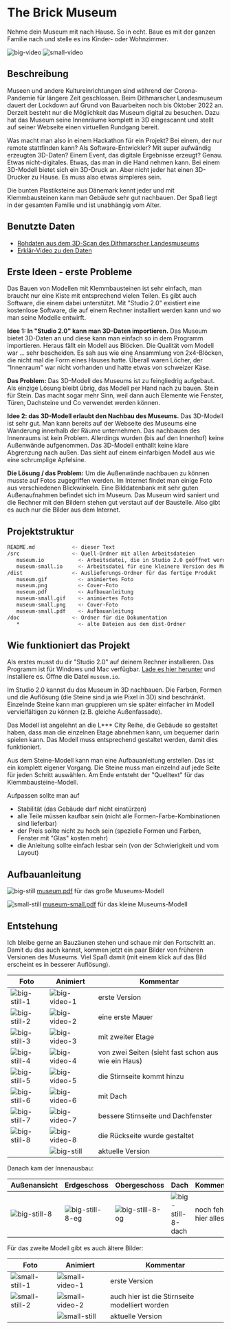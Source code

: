 # The Brick Museum

Nehme dein Museum mit nach Hause. So in echt. Baue es mit der ganzen Familie nach und stelle es ins Kinder- oder Wohnzimmer.

![big-video] ![small-video]

## Beschreibung

Museen und andere Kultureinrichtungen sind während der Corona-Pandemie für längere Zeit geschlossen. Beim Dithmarscher Landesmuseum dauert der Lockdown auf Grund von Bauarbeiten noch bis Oktober 2022 an. Derzeit besteht nur die Möglichkeit das Museum digital zu besuchen. Dazu hat das Museum seine Innenräume komplett in 3D eingescannt und stellt auf seiner Webseite einen virtuellen Rundgang bereit.

Was macht man also in einem Hackathon für ein Projekt? Bei einem, der nur remote stattfinden kann? Als Software-Entwickler? Mit super aufwändig erzeugten 3D-Daten? Einem Event, das digitale Ergebnisse erzeugt? Genau. Etwas nicht-digitales. Etwas, das man in die Hand nehmen kann. Bei einem 3D-Modell bietet sich ein 3D-Druck an. Aber nicht jeder hat einen 3D-Drucker zu Hause. Es muss also etwas simpleres sein.

Die bunten Plastiksteine aus Dänemark kennt jeder und mit Klemmbausteinen kann man Gebäude sehr gut nachbauen. Der Spaß liegt in der gesamten Familie und ist unabhängig vom Alter.

## Benutzte Daten

- [Rohdaten aus dem 3D-Scan des Dithmarscher Landesmuseums](https://codingdavinci.de/daten/rohdaten-aus-dem-3d-scan-des-dithmarscher-landesmuseums)
- [Erklär-Video zu den Daten](https://www.youtube.com/watch?v=NF7MXZgoYto)

## Erste Ideen - erste Probleme

Das Bauen von Modellen mit Klemmbausteinen ist sehr einfach, man braucht nur eine Kiste mit entsprechend vielen Teilen. Es gibt auch Software, die einem dabei unterstützt. Mit "Studio 2.0" existiert eine kostenlose Software, die auf einem Rechner installiert werden kann und wo man seine Modelle entwirft.

**Idee 1: In "Studio 2.0" kann man 3D-Daten importieren.** Das Museum bietet 3D-Daten an und diese kann man einfach so in dem Programm importieren. Heraus fällt ein Modell aus Blöcken. Die Qualität vom Modell war ... sehr bescheiden. Es sah aus wie eine Ansammlung von 2x4-Blöcken, die nicht mal die Form eines Hauses hatte. Überall waren Löcher, der "Innenraum" war nicht vorhanden und hatte etwas von schweizer Käse.

**Das Problem:** Das 3D-Modell des Museums ist zu feingliedrig aufgebaut. Als einzige Lösung bleibt übrig, das Modell per Hand nach zu bauen. Stein für Stein. Das macht sogar mehr Sinn, weil dann auch Elemente wie Fenster, Türen, Dachsteine und Co verwendet werden können.

**Idee 2: das 3D-Modell erlaubt den Nachbau des Museums.** Das 3D-Modell ist sehr gut. Man kann bereits auf der Webseite des Museums eine Wanderung innerhalb der Räume unternehmen. Das nachbauen des Innenraums ist kein Problem. Allerdings wurden (bis auf den Innenhof) keine Außenwände aufgenommen. Das 3D-Modell enthällt keine klare Abgrenzung nach außen. Das sieht auf einem einfarbigen Modell aus wie eine schrumplige Apfelsine.

**Die Lösung / das Problem:** Um die Außenwände nachbauen zu können musste auf Fotos zugegriffen werden. Im Internet findet man einige Foto aus verschiedenen Blickwinkeln. Eine Bilddatenbank mit sehr guten Außenaufnahmen befindet sich im Museum. Das Museum wird saniert und die Rechner mit den Bildern stehen gut verstaut auf der Baustelle. Also gibt es auch nur die Bilder aus dem Internet.

## Projektstruktur

```bash
README.md            <- dieser Text
/src                 <- Quell-Ordner mit allen Arbeitsdateien
   museum.io           <- Arbeitsdatei, die in Studio 2.0 geöffnet werden kann
   museum-small.io     <- Arbeitsdatei für eine kleinere Version des Museums
/dist                <- Auslieferungs-Ordner für das fertige Produkt
   museum.gif          <- animiertes Foto
   museum.png          <- Cover-Foto
   museum.pdf          <- Aufbauanleitung
   museum-small.gif    <- animiertes Foto
   museum-small.png    <- Cover-Foto
   museum-small.pdf    <- Aufbauanleitung
/doc                 <- Ordner für die Dokumentation
   *                   <- alte Dateien aus dem dist-Ordner
```

## Wie funktioniert das Projekt

Als erstes musst du dir "Studio 2.0" auf deinem Rechner installieren. Das Programm ist für Windows und Mac verfügbar. [Lade es hier herunter](https://www.bricklink.com/v3/studio/download.page) und installiere es. Öffne die Datei `museum.io`.

Im Studio 2.0 kannst du das Museum in 3D nachbauen. Die Farben, Formen und die Auflösung (die Steine sind ja wie Pixel in 3D) sind beschränkt. Einzelnde Steine kann man gruppieren um sie später einfacher im Modell vervielfältigen zu können (z.B. gleiche Außenfassade).

Das Modell ist angelehnt an die L*** City Reihe, die Gebäude so gestaltet haben, dass man die einzelnen Etage abnehmen kann, um bequemer darin spielen kann. Das Modell muss entsprechend gestaltet werden, damit dies funktioniert.

Aus dem Steine-Modell kann man eine Aufbauanleitung erstellen. Das ist ein komplett eigener Vorgang. Die Steine muss man einzelnd auf jede Seite für jeden Schritt auswählen. Am Ende entsteht der "Quelltext" für das Klemmbausteine-Modell.

Aufpassen sollte man auf

- Stabilität (das Gebäude darf nicht einstürzen)
- alle Teile müssen kaufbar sein (nicht alle Formen-Farbe-Kombinationen sind lieferbar)
- der Preis sollte nicht zu hoch sein (spezielle Formen und Farben, Fenster mit "Glas" kosten mehr)
- die Anleitung sollte einfach lesbar sein (von der Schwierigkeit und vom Layout)

## Aufbauanleitung

![big-still]
[museum.pdf](https://git.chaotikum.org/tursics/3d-druck-ohne-3d-druck/-/raw/main/dist/museum.pdf) für das große Museums-Modell

![small-still]
[museum-small.pdf](https://git.chaotikum.org/tursics/3d-druck-ohne-3d-druck/-/raw/main/dist/museum-small.pdf) für das kleine Museums-Modell

## Entstehung

Ich bleibe gerne an Bauzäunen stehen und schaue mir den Fortschritt an. Damit du das auch kannst, kommen jetzt ein paar Bilder von früheren Versionen des Museums. Viel Spaß damit (mit einem klick auf das Bild erscheint es in besserer Auflösung).

|Foto            |Animiert        |Kommentar  |
|----------------|----------------|-----------|
|![big-still-1]  |![big-video-1]  |erste Version  |
|![big-still-2]  |![big-video-2]  |eine erste Mauer  |
|![big-still-3]  |![big-video-3]  |mit zweiter Etage  |
|![big-still-4]  |![big-video-4]  |von zwei Seiten (sieht fast schon aus wie ein Haus)  |
|![big-still-5]  |![big-video-5]  |die Stirnseite kommt hinzu  |
|![big-still-6]  |![big-video-6]  |mit Dach  |
|![big-still-7]  |![big-video-7]  |bessere Stirnseite und Dachfenster  |
|![big-still-8]  |![big-video-8]  |die Rückseite wurde gestaltet  |
|                |![big-still]    |aktuelle Version  |

Danach kam der Innenausbau:

|Außenansicht    |Erdgeschoss      |Obergeschoss      |Dach      |Kommentar  |
|----------------|-----------------|-----------------|-----------------|-----------|
|![big-still-8]  |![big-still-8-eg]|![big-still-8-og]|![big-still-8-dach]|noch fehlt hier alles  |

Für das zweite Modell gibt es auch ältere Bilder:

|Foto            |Animiert        |Kommentar  |
|----------------|----------------|-----------|
|![small-still-1]|![small-video-1]|erste Version  |
|![small-still-2]|![small-video-2]|auch hier ist die Stirnseite modelliert worden  |
|                |![small-still]  |aktuelle Version  |

[big-still]: https://git.chaotikum.org/tursics/3d-druck-ohne-3d-druck/-/raw/main/dist/museum.png "Modell des Museums"
[big-still-1]: https://git.chaotikum.org/tursics/3d-druck-ohne-3d-druck/-/raw/main/doc/museum-1.png "älteres Modell des Museums"
[big-still-2]: https://git.chaotikum.org/tursics/3d-druck-ohne-3d-druck/-/raw/main/doc/museum-2.png "älteres Modell des Museums"
[big-still-3]: https://git.chaotikum.org/tursics/3d-druck-ohne-3d-druck/-/raw/main/doc/museum-3.png "älteres Modell des Museums"
[big-still-4]: https://git.chaotikum.org/tursics/3d-druck-ohne-3d-druck/-/raw/main/doc/museum-4.png "älteres Modell des Museums"
[big-still-5]: https://git.chaotikum.org/tursics/3d-druck-ohne-3d-druck/-/raw/main/doc/museum-5.png "älteres Modell des Museums"
[big-still-6]: https://git.chaotikum.org/tursics/3d-druck-ohne-3d-druck/-/raw/main/doc/museum-6.png "älteres Modell des Museums"
[big-still-7]: https://git.chaotikum.org/tursics/3d-druck-ohne-3d-druck/-/raw/main/doc/museum-7.png "älteres Modell des Museums"
[big-still-8]: https://git.chaotikum.org/tursics/3d-druck-ohne-3d-druck/-/raw/main/doc/museum-8.png "älteres Modell des Museums"
[big-still-9]: https://git.chaotikum.org/tursics/3d-druck-ohne-3d-druck/-/raw/main/doc/museum-9.png "älteres Modell des Museums"
[big-still-10]: https://git.chaotikum.org/tursics/3d-druck-ohne-3d-druck/-/raw/main/doc/museum-10.png "älteres Modell des Museums"
[big-still-8-eg]: https://git.chaotikum.org/tursics/3d-druck-ohne-3d-druck/-/raw/main/doc/museum-big-8-eg.png "älteres Modell des Museums"
[big-still-9-eg]: https://git.chaotikum.org/tursics/3d-druck-ohne-3d-druck/-/raw/main/doc/museum-big-9-eg.png "älteres Modell des Museums"
[big-still-10-eg]: https://git.chaotikum.org/tursics/3d-druck-ohne-3d-druck/-/raw/main/doc/museum-big-10-eg.png "älteres Modell des Museums"
[big-still-8-og]: https://git.chaotikum.org/tursics/3d-druck-ohne-3d-druck/-/raw/main/doc/museum-big-8-og.png "älteres Modell des Museums"
[big-still-9-og]: https://git.chaotikum.org/tursics/3d-druck-ohne-3d-druck/-/raw/main/doc/museum-big-9-og.png "älteres Modell des Museums"
[big-still-10-og]: https://git.chaotikum.org/tursics/3d-druck-ohne-3d-druck/-/raw/main/doc/museum-big-10-og.png "älteres Modell des Museums"
[big-still-8-dach]: https://git.chaotikum.org/tursics/3d-druck-ohne-3d-druck/-/raw/main/doc/museum-big-8-dach.png "älteres Modell des Museums"
[big-still-9-dach]: https://git.chaotikum.org/tursics/3d-druck-ohne-3d-druck/-/raw/main/doc/museum-big-9-dach.png "älteres Modell des Museums"
[big-still-10-dach]: https://git.chaotikum.org/tursics/3d-druck-ohne-3d-druck/-/raw/main/doc/museum-big-10-dach.png "älteres Modell des Museums"
[small-still]: https://git.chaotikum.org/tursics/3d-druck-ohne-3d-druck/-/raw/main/dist/museum-small.png "kleines Modell des Museums"
[small-still-1]: https://git.chaotikum.org/tursics/3d-druck-ohne-3d-druck/-/raw/main/doc/museum-small-1.png "kleines, älteres Modell des Museums"
[small-still-2]: https://git.chaotikum.org/tursics/3d-druck-ohne-3d-druck/-/raw/main/doc/museum-small-2.png "kleines, älteres Modell des Museums"
[small-still-3]: https://git.chaotikum.org/tursics/3d-druck-ohne-3d-druck/-/raw/main/doc/museum-small-3.png "kleines, älteres Modell des Museums"
[small-still-4]: https://git.chaotikum.org/tursics/3d-druck-ohne-3d-druck/-/raw/main/doc/museum-small-4.png "kleines, älteres Modell des Museums"
[small-still-5]: https://git.chaotikum.org/tursics/3d-druck-ohne-3d-druck/-/raw/main/doc/museum-small-5.png "kleines, älteres Modell des Museums"
[small-still-6]: https://git.chaotikum.org/tursics/3d-druck-ohne-3d-druck/-/raw/main/doc/museum-small-6.png "kleines, älteres Modell des Museums"
[small-still-7]: https://git.chaotikum.org/tursics/3d-druck-ohne-3d-druck/-/raw/main/doc/museum-small-7.png "kleines, älteres Modell des Museums"
[small-still-8]: https://git.chaotikum.org/tursics/3d-druck-ohne-3d-druck/-/raw/main/doc/museum-small-8.png "kleines, älteres Modell des Museums"
[small-still-9]: https://git.chaotikum.org/tursics/3d-druck-ohne-3d-druck/-/raw/main/doc/museum-small-9.png "kleines, älteres Modell des Museums"
[small-still-10]: https://git.chaotikum.org/tursics/3d-druck-ohne-3d-druck/-/raw/main/doc/museum-small-10.png "kleines, älteres Modell des Museums"
[big-video]: https://git.chaotikum.org/tursics/3d-druck-ohne-3d-druck/-/raw/main/dist/museum.gif "animiertes Modell des Museums"
[big-video-1]: https://git.chaotikum.org/tursics/3d-druck-ohne-3d-druck/-/raw/main/doc/museum-1.gif "animiertes, älteres Modell des Museums"
[big-video-2]: https://git.chaotikum.org/tursics/3d-druck-ohne-3d-druck/-/raw/main/doc/museum-2.gif "animiertes, älteres Modell des Museums"
[big-video-3]: https://git.chaotikum.org/tursics/3d-druck-ohne-3d-druck/-/raw/main/doc/museum-3.gif "animiertes, älteres Modell des Museums"
[big-video-4]: https://git.chaotikum.org/tursics/3d-druck-ohne-3d-druck/-/raw/main/doc/museum-4.gif "animiertes, älteres Modell des Museums"
[big-video-5]: https://git.chaotikum.org/tursics/3d-druck-ohne-3d-druck/-/raw/main/doc/museum-5.gif "animiertes, älteres Modell des Museums"
[big-video-6]: https://git.chaotikum.org/tursics/3d-druck-ohne-3d-druck/-/raw/main/doc/museum-6.gif "animiertes, älteres Modell des Museums"
[big-video-7]: https://git.chaotikum.org/tursics/3d-druck-ohne-3d-druck/-/raw/main/doc/museum-7.gif "animiertes, älteres Modell des Museums"
[big-video-8]: https://git.chaotikum.org/tursics/3d-druck-ohne-3d-druck/-/raw/main/doc/museum-8.gif "animiertes, älteres Modell des Museums"
[big-video-9]: https://git.chaotikum.org/tursics/3d-druck-ohne-3d-druck/-/raw/main/doc/museum-9.gif "animiertes, älteres Modell des Museums"
[big-video-10]: https://git.chaotikum.org/tursics/3d-druck-ohne-3d-druck/-/raw/main/doc/museum-10.gif "animiertes, älteres Modell des Museums"
[small-video]: https://git.chaotikum.org/tursics/3d-druck-ohne-3d-druck/-/raw/main/dist/museum-small.gif "kleines animiertes Modell des Museums"
[small-video-1]: https://git.chaotikum.org/tursics/3d-druck-ohne-3d-druck/-/raw/main/doc/museum-small-1.gif "kleines animiertes älteres Modell des Museums"
[small-video-2]: https://git.chaotikum.org/tursics/3d-druck-ohne-3d-druck/-/raw/main/doc/museum-small-2.gif "kleines animiertes älteres Modell des Museums"
[small-video-3]: https://git.chaotikum.org/tursics/3d-druck-ohne-3d-druck/-/raw/main/doc/museum-small-3.gif "kleines animiertes älteres Modell des Museums"
[small-video-4]: https://git.chaotikum.org/tursics/3d-druck-ohne-3d-druck/-/raw/main/doc/museum-small-4.gif "kleines animiertes älteres Modell des Museums"
[small-video-5]: https://git.chaotikum.org/tursics/3d-druck-ohne-3d-druck/-/raw/main/doc/museum-small-5.gif "kleines animiertes älteres Modell des Museums"
[small-video-6]: https://git.chaotikum.org/tursics/3d-druck-ohne-3d-druck/-/raw/main/doc/museum-small-6.gif "kleines animiertes älteres Modell des Museums"
[small-video-7]: https://git.chaotikum.org/tursics/3d-druck-ohne-3d-druck/-/raw/main/doc/museum-small-7.gif "kleines animiertes älteres Modell des Museums"
[small-video-8]: https://git.chaotikum.org/tursics/3d-druck-ohne-3d-druck/-/raw/main/doc/museum-small-8.gif "kleines animiertes älteres Modell des Museums"
[small-video-9]: https://git.chaotikum.org/tursics/3d-druck-ohne-3d-druck/-/raw/main/doc/museum-small-9.gif "kleines animiertes älteres Modell des Museums"
[small-video-10]: https://git.chaotikum.org/tursics/3d-druck-ohne-3d-druck/-/raw/main/doc/museum-small-10.gif "kleines animiertes älteres Modell des Museums"
